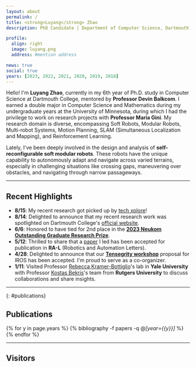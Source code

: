 ```yaml
---
layout: about
permalink: /
title: <strong>Luyang</strong> Zhao
description: PhD Candidate | Department of Computer Science, Dartmouth College

profile:
  align: right
  image: luyang.png
  address: #mention address

news: true
social: true
years: [2023, 2022, 2021, 2020, 2019, 2018]
---
```


Hello! I'm **Luyang Zhao**, currently in my 6th year of Ph.D. study in Computer Science at Dartmouth College, mentored by **Professor Devin Balkcom**. I earned a double major in Computer Science and Mathematics during my undergraduate years at the University of Minnesota, during which I had the privilege to work on research projects with **Professor Maria Gini**. My research domain is diverse, encompassing Soft Robots, Modular Robots, Multi-robot Systems, Motion Planning, SLAM (Simultaneous Localization and Mapping), and Reinforcement Learning. 

Lately, I've been deeply involved in the design and analysis of **self-reconfigurable soft modular robots**. These robots have the unique capability to autonomously adapt and navigate across varied terrains, especially in challenging situations like crossing gaps, maneuvering over obstacles, and navigating through narrow passageways.


<!-- _Shameless promotion:_  
For undergrad/graduate students at [ETH Zurich](https://ethz.ch/en.html): In case you are looking for semester projects or master thesis, please check [here](https://rsl.ethz.ch/education-students.html) for available projects with me and other amazing people in our group! -->

<!-- <div class="post"> #put each news inside the post?

  {% if page.news %}
    {% include news.html %}
  {% endif %}

</div> -->

---

## __Recent Highlights__
- **8/15**: My recent research got picked up by [tech xplore](https://techxplore.com/news/2023-08-science-flexible-robots-soft-modules.amp)!
- **8/14**: Delighted to announce that my recent research work was spotlighted on Dartmouth College's [official website](https://home.dartmouth.edu/news/2023/08/computer-science-researcher-creates-flexible-robots).
- **6/6**: Honored to have tied for 2nd place in the [**2023 Neukom Outstanding Graduate Research Prize**](https://neukom.dartmouth.edu/research/neukom-research-prizes/2023-research-prize-winners).
- **5/12**: Thrilled to share that a [paper](https://ieeexplore.ieee.org/document/10146508) I led has been accepted for publication in **RA-L** (Robotics and Automation Letters).
- **4/28**:  Delighted to announce that our [**Tensegrity workshop**](https://www.eng.yale.edu/faboratory/tensegrityworkshop/) proposal for IROS has been accepted. I'm proud to serve as a co-organizer.
- **1/11**: Visited Professor [Rebecca Kramer-Bottiglio](https://www.eng.yale.edu/faboratory/)'s lab in **Yale University** with Professor [Kostas Bekris](https://robotics.cs.rutgers.edu/pracsys/members/kostas-bekris/)'s team from **Rutgers University** to discuss collaborations and share insights.


---

{: #publications}
## __Publications__

{% for y in page.years %}
  {% bibliography -f papers -q @*[year={{y}}]* %}
{% endfor %}

---

## __Visitors__
<script type='text/javascript' id='clustrmaps' src='//cdn.clustrmaps.com/map_v2.js?cl=86988e&w=300&t=n&d=2m_nrbYNSsYJOZa9TgwIJgyXixu5GbzjtmXs1Sp4MZo&co=e8dbc9&cmo=ed3838&cmn=32d622&ct=000000'></script>




